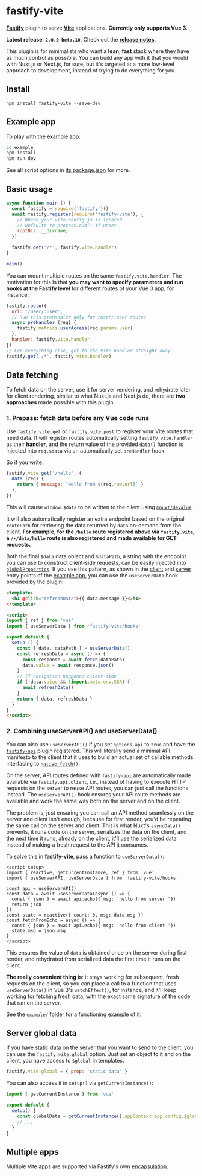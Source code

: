 # fastify-vite

[**Fastify**][fastify] plugin to serve [**Vite**][vite] applications. **Currently only supports Vue 3**.

[fastify]: http://fastify.io/
[vite]: http://vitejs.dev/

**Latest release**: **`2.0.0-beta.10`**.
Check out the **[release notes](https://github.com/galvez/fastify-vite/releases/tag/v2.0.0-beta)**.

This plugin is for minimalists who want a **lean, fast** stack where they have 
as much control as possible. You can build any app with it that you would with 
Nuxt.js or Next.js, for sure, but it's targeted at a more low-level approach 
to development, instead of trying to do everything for you.

## Install

```
npm install fastify-vite --save-dev
```

## Example app

To play with the [example app][example-app]:

[example-app]: https://github.com/galvez/fastify-vite/tree/main/example

```sh
cd example
npm install
npm run dev
```

See all script options in [its package.json][example-package-json] for more.

[example-package-json]: https://github.com/galvez/fastify-vite/blob/main/example/package.json

## Basic usage

```js
async function main () {
  const fastify = require('fastify')()
  await fastify.register(require('fastify-vite'), {
    // Where your vite.config.js is located
    // Defaults to process.cwd() if unset
    rootDir: __dirname, 
  })

  fastify.get('/*', fastify.vite.handler)
}

main()
```

You can mount multiple routes on the same `fastify.vite.handler`. The motivation
for this is that **you may want to specify parameters and run hooks at the Fastify
level** for different routes of your Vue 3 app, for instance:

```js
fastify.route({
  url: '/user/:user',
  // Run this preHandler only for /user/:user routes
  async preHandler (req) {
    fastify.metrics.userAccess(req.params.user)
  },
  handler: fastify.vite.handler
})
// For everything else, get to the Vite handler straight away
fastify.get('/*', fastify.vite.handler)
```


## Data fetching

To fetch data on the server, use it for server rendering, and rehydrate later 
for client rendering, similar to what Nuxt.js and Next.js do, there are **two
approaches** made possible with this plugin.

### 1. Prepass: fetch data before any Vue code runs

Use `fastify.vite.get` or `fastify.vite.post` to register your Vite routes that
need data. It will register routes automatically setting `fastify.vite.handler`
as their **handler**, and the return value of the provided `data()` function is 
injected into `req.$data` via an automatically set `preHandler` hook. 

So if you write:

```js
fastify.vite.get('/hello', {
  data (req) {
    return { message: `Hello from ${req.raw.url}` }
  },
})
```

This will cause `window.$data` to be written to the client using 
[`@nuxt/devalue`][0]. 

[0]: https://github.com/nuxt-contrib/devalue

It will also automatically register an extra endpoint based on the original 
`routePath` for retrieving the data returned by `data` on-demand from the 
client. **For example, for the `/hello` route registered above via 
`fastify.vite`, a `/-/data/hello` route is also registered and made available 
for GET requests.**

Both the final `$data` data object and `$dataPath`, a string with the 
endpoint you can use to construct client-side requests, can be easily 
injected into [`globalProperties`][gp]. If you use this pattern, as shown in 
the [client][client-src] and [server][server-src] entry points of the 
[example app][example-app], you can use the `useServerData` hook provided 
by the plugin:

[gp]: https://v3.vuejs.org/api/application-config.html#globalproperties
[client-src]: https://github.com/galvez/fastify-vite/blob/main/example/entry/client.js
[server-src]: https://github.com/galvez/fastify-vite/blob/main/example/entry/client.js

```html
<template>
  <h1 @click="refreshData">{{ data.message }}</h1>
</template>

<script>
import { ref } from 'vue'
import { useServerData } from 'fastify-vite/hooks'

export default {
  setup () {
    const [ data, dataPath ] = useServerData()
    const refreshData = async () => {
      const response = await fetch(dataPath)
      data.value = await response.json()
    }
    // If navigation happened client-side
    if (!data.value && !import.meta.env.SSR) {
      await refreshData()
    }
    return { data, refreshData }
  }
}
</script>
```

### 2. Combining useServerAPI() and useServerData()

You can also use `useServerAPI()` if you set `options.api` to `true` and have
the [`fastify-api`](https://github.com/galvez/fastify-api) plugin registered. 
This will literally send a minimal API manifesto to the client that it uses to 
build an actual set of callable methods interfacing to 
[`native fetch()`](https://developer.mozilla.org/en-US/docs/Web/API/Fetch_API/Using_Fetch).

On the server, API routes defined with `fastify-api` are automatically made 
available via `fastify.api.client`, i.e., instead of having to execute HTTP
requests on the server to reuse API routes, you can just call the functions 
instead. The `useServerAPI()` hook ensures your API route methods are available
and work the same way both on the server and on the client.

The problem is, just ensuring you can call an API method seamlessly on the server
and client isn't enough, because for first render, you'd be repeating the same
call on the server and client. This is what Nuxt's `asyncData()` prevents, it 
runs code on the server, serializes the data on the client, and the next time
it runs, already on the client, it'll use the serialized data instead of making
a fresh request to the API it consumes.

To solve this in **fastify-vite**, pass a function to `useServerData()`:

```
<script setup>
import { reactive, getCurrentInstance, ref } from 'vue'
import { useServerAPI, useServerData } from 'fastify-vite/hooks'

const api = useServerAPI()
const data = await useServerData(async () => {
  const { json } = await api.echo({ msg: 'hello from server '})
  return json
})
const state = reactive({ count: 0, msg: data.msg })
const fetchFromEcho = async () => {
  const { json } = await api.echo({ msg: 'hello from client '})
  state.msg = json.msg
}
</script>
```

This ensures the value of `data` is obtained once on the server during first 
render, and rehydrated from serialized data the first time it runs on the client.

**The really convenient thing is**: it stays working for subsequent, fresh requests
on the client, so you can place a call to a function that uses `useServerData()`
in Vue 3's `watchEffect()`, for instance, and it'll keep working for fetching
fresh data, with the exact same signature of the code that ran on the server.

See the `example/` folder for a functioning example of it.

## Server global data

If you have static data on the server that you want to send to the client, you
can use the `fastify.vite.global` option. Just set an object to it and on the
client, you have access to `$global` in templates. 

```js
fastify.vite.global = { prop: 'static data' }
```

You can also access it in `setup()` via `getCurrentInstance()`:

```js
import { getCurrentInstance } from 'vue'

export default {
  setup() {
    const globalData = getCurrentInstance().appContext.app.config.$global
    // ...
  }
}
```

## Multiple apps

Multiple Vite apps are supported via Fastify's own [encapsulation][2].

[2]: https://github.com/fastify/fastify/blob/master/docs/Encapsulation.md
